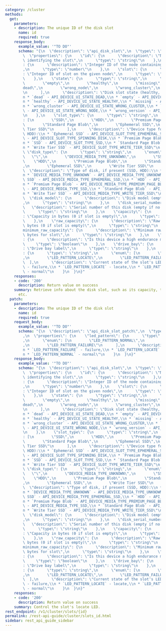 ```yaml
---
category: /cluster
methods:
  get:
    parameters:
    - description: The unique ID of the disk slot
      name: id
      required: true
    response_body:
      example_value: '"TO DO"'
      schema: "{\n  \"description\": \"api_disk_slot\",\n  \"type\": \"object\",\n\
        \  \"properties\": {\n    \"id\": {\n      \"description\": \"Node:Slot representation\
        \ identifying the slot\",\n      \"type\": \"string\"\n    },\n    \"node_id\"\
        : {\n      \"description\": \"Integer ID of the node containing the slot.\"\
        ,\n      \"type\": \"number\"\n    },\n    \"slot\": {\n      \"description\"\
        : \"Integer ID of slot on the given node\",\n      \"type\": \"number\"\n\
        \    },\n    \"state\": {\n      \"type\": \"string\",\n      \"enum\": [\n\
        \        \"empty\",\n        \"healthy\",\n        \"missing\",\n        \"\
        dead\",\n        \"wrong_node\",\n        \"wrong_cluster\",\n        \"wrong_version\"\
        \n      ],\n      \"description\": \"Disk slot state (healthy, dead, empty):\\\
        n * `dead` - API_DEVICE_UI_STATE_DEAD,\\n * `empty` - API_DEVICE_UI_STATE_EMPTY,\\\
        n * `healthy` - API_DEVICE_UI_STATE_HEALTHY,\\n * `missing` - API_DEVICE_UI_STATE_MISSING,\\\
        n * `wrong_cluster` - API_DEVICE_UI_STATE_WRONG_CLUSTER,\\n * `wrong_node`\
        \ - API_DEVICE_UI_STATE_WRONG_NODE,\\n * `wrong_version` - API_DEVICE_UI_STATE_WRONG_VERSION\"\
        \n    },\n    \"slot_type\": {\n      \"type\": \"string\",\n      \"enum\"\
        : [\n        \"SSD\",\n        \"HDD\",\n        \"Premium Page Blob\",\n\
        \        \"Standard Page Blob\",\n        \"Ephemeral SSD\",\n        \"Write\
        \ Tier SSD\"\n      ],\n      \"description\": \"Device type for slot (SSD,\
        \ HDD):\\n * `Ephemeral SSD` - API_DEVICE_SLOT_TYPE_EPHEMERAL_SSD,\\n * `HDD`\
        \ - API_DEVICE_SLOT_TYPE_SPINNING_DISK,\\n * `Premium Page Blob` - API_DEVICE_SLOT_TYPE_PREMIUM_PAGE_BLOB,\\\
        n * `SSD` - API_DEVICE_SLOT_TYPE_SSD,\\n * `Standard Page Blob` - API_DEVICE_SLOT_TYPE_STANDARD_PAGE_BLOB,\\\
        n * `Write Tier SSD` - API_DEVICE_SLOT_TYPE_WRITE_TIER_SSD\"\n    },\n   \
        \ \"disk_type\": {\n      \"type\": \"string\",\n      \"enum\": [\n     \
        \   \"\",\n        \"DEVICE_MEDIA_TYPE_UNKNOWN\",\n        \"SSD\",\n    \
        \    \"HDD\",\n        \"Premium Page Blob\",\n        \"Standard Page Blob\"\
        ,\n        \"Ephemeral SSD\",\n        \"Write Tier SSD\"\n      ],\n    \
        \  \"description\": \"Type of disk, if present (SSD, HDD):\\n * `` - API_DEVICE_MEDIA_TYPE_MISSING,\\\
        n * `DEVICE_MEDIA_TYPE_UNKNOWN` - API_DEVICE_MEDIA_TYPE_UNKNOWN,\\n * `Ephemeral\
        \ SSD` - API_DEVICE_MEDIA_TYPE_EPHEMERAL_SSD,\\n * `HDD` - API_DEVICE_MEDIA_TYPE_SPINNING_DISK,\\\
        n * `Premium Page Blob` - API_DEVICE_MEDIA_TYPE_PREMIUM_PAGE_BLOB,\\n * `SSD`\
        \ - API_DEVICE_MEDIA_TYPE_SSD,\\n * `Standard Page Blob` - API_DEVICE_MEDIA_TYPE_STANDARD_PAGE_BLOB,\\\
        n * `Write Tier SSD` - API_DEVICE_MEDIA_TYPE_WRITE_TIER_SSD\"\n    },\n  \
        \  \"disk_model\": {\n      \"description\": \"Disk model (empty if no disk)\"\
        ,\n      \"type\": \"string\"\n    },\n    \"disk_serial_number\": {\n   \
        \   \"description\": \"Serial number of this disk (empty if no disk)\",\n\
        \      \"type\": \"string\"\n    },\n    \"capacity\": {\n      \"description\"\
        : \"Capacity in bytes (0 if slot is empty)\",\n      \"type\": \"string\"\n\
        \    },\n    \"raw_capacity\": {\n      \"description\": \"Raw capacity in\
        \ bytes (0 if slot is empty)\",\n      \"type\": \"string\"\n    },\n    \"\
        minimum_raw_capacity\": {\n      \"description\": \"Minimum raw capacity in\
        \ bytes for slot\",\n      \"type\": \"string\"\n    },\n    \"high_endurance\"\
        : {\n      \"description\": \"Is this device a high endurance model\",\n \
        \     \"type\": \"boolean\"\n    },\n    \"drive_bay\": {\n      \"description\"\
        : \"Drive bay label\",\n      \"type\": \"string\"\n    },\n    \"led_pattern\"\
        : {\n      \"type\": \"string\",\n      \"enum\": [\n        \"LED_PATTERN_NORMAL\"\
        ,\n        \"LED_PATTERN_LOCATE\",\n        \"LED_PATTERN_FAILURE\"\n    \
        \  ],\n      \"description\": \"Current state of the slot's LED:\\n * `LED_PATTERN_FAILURE`\
        \ - failure,\\n * `LED_PATTERN_LOCATE` - locate,\\n * `LED_PATTERN_NORMAL`\
        \ - normal\"\n    }\n  }\n}"
    responses:
    - code: '200'
      description: Return value on success
    summary: Retrieve info about the disk slot, such as its capacity, type, model,
      etc.
  patch:
    parameters:
    - description: The unique ID of the disk slot
      name: id
      required: true
    request_body:
      example_value: '"TO DO"'
      schema: "{\n  \"description\": \"api_disk_slot_patch\",\n  \"type\": \"object\"\
        ,\n  \"properties\": {\n    \"led_pattern\": {\n      \"type\": \"string\"\
        ,\n      \"enum\": [\n        \"LED_PATTERN_NORMAL\",\n        \"LED_PATTERN_LOCATE\"\
        ,\n        \"LED_PATTERN_FAILURE\"\n      ],\n      \"description\": \"led_pattern:\\\
        n * `LED_PATTERN_FAILURE` - failure,\\n * `LED_PATTERN_LOCATE` - locate,\\\
        n * `LED_PATTERN_NORMAL` - normal\"\n    }\n  }\n}"
    response_body:
      example_value: '"TO DO"'
      schema: "{\n  \"description\": \"api_disk_slot\",\n  \"type\": \"object\",\n\
        \  \"properties\": {\n    \"id\": {\n      \"description\": \"Node:Slot representation\
        \ identifying the slot\",\n      \"type\": \"string\"\n    },\n    \"node_id\"\
        : {\n      \"description\": \"Integer ID of the node containing the slot.\"\
        ,\n      \"type\": \"number\"\n    },\n    \"slot\": {\n      \"description\"\
        : \"Integer ID of slot on the given node\",\n      \"type\": \"number\"\n\
        \    },\n    \"state\": {\n      \"type\": \"string\",\n      \"enum\": [\n\
        \        \"empty\",\n        \"healthy\",\n        \"missing\",\n        \"\
        dead\",\n        \"wrong_node\",\n        \"wrong_cluster\",\n        \"wrong_version\"\
        \n      ],\n      \"description\": \"Disk slot state (healthy, dead, empty):\\\
        n * `dead` - API_DEVICE_UI_STATE_DEAD,\\n * `empty` - API_DEVICE_UI_STATE_EMPTY,\\\
        n * `healthy` - API_DEVICE_UI_STATE_HEALTHY,\\n * `missing` - API_DEVICE_UI_STATE_MISSING,\\\
        n * `wrong_cluster` - API_DEVICE_UI_STATE_WRONG_CLUSTER,\\n * `wrong_node`\
        \ - API_DEVICE_UI_STATE_WRONG_NODE,\\n * `wrong_version` - API_DEVICE_UI_STATE_WRONG_VERSION\"\
        \n    },\n    \"slot_type\": {\n      \"type\": \"string\",\n      \"enum\"\
        : [\n        \"SSD\",\n        \"HDD\",\n        \"Premium Page Blob\",\n\
        \        \"Standard Page Blob\",\n        \"Ephemeral SSD\",\n        \"Write\
        \ Tier SSD\"\n      ],\n      \"description\": \"Device type for slot (SSD,\
        \ HDD):\\n * `Ephemeral SSD` - API_DEVICE_SLOT_TYPE_EPHEMERAL_SSD,\\n * `HDD`\
        \ - API_DEVICE_SLOT_TYPE_SPINNING_DISK,\\n * `Premium Page Blob` - API_DEVICE_SLOT_TYPE_PREMIUM_PAGE_BLOB,\\\
        n * `SSD` - API_DEVICE_SLOT_TYPE_SSD,\\n * `Standard Page Blob` - API_DEVICE_SLOT_TYPE_STANDARD_PAGE_BLOB,\\\
        n * `Write Tier SSD` - API_DEVICE_SLOT_TYPE_WRITE_TIER_SSD\"\n    },\n   \
        \ \"disk_type\": {\n      \"type\": \"string\",\n      \"enum\": [\n     \
        \   \"\",\n        \"DEVICE_MEDIA_TYPE_UNKNOWN\",\n        \"SSD\",\n    \
        \    \"HDD\",\n        \"Premium Page Blob\",\n        \"Standard Page Blob\"\
        ,\n        \"Ephemeral SSD\",\n        \"Write Tier SSD\"\n      ],\n    \
        \  \"description\": \"Type of disk, if present (SSD, HDD):\\n * `` - API_DEVICE_MEDIA_TYPE_MISSING,\\\
        n * `DEVICE_MEDIA_TYPE_UNKNOWN` - API_DEVICE_MEDIA_TYPE_UNKNOWN,\\n * `Ephemeral\
        \ SSD` - API_DEVICE_MEDIA_TYPE_EPHEMERAL_SSD,\\n * `HDD` - API_DEVICE_MEDIA_TYPE_SPINNING_DISK,\\\
        n * `Premium Page Blob` - API_DEVICE_MEDIA_TYPE_PREMIUM_PAGE_BLOB,\\n * `SSD`\
        \ - API_DEVICE_MEDIA_TYPE_SSD,\\n * `Standard Page Blob` - API_DEVICE_MEDIA_TYPE_STANDARD_PAGE_BLOB,\\\
        n * `Write Tier SSD` - API_DEVICE_MEDIA_TYPE_WRITE_TIER_SSD\"\n    },\n  \
        \  \"disk_model\": {\n      \"description\": \"Disk model (empty if no disk)\"\
        ,\n      \"type\": \"string\"\n    },\n    \"disk_serial_number\": {\n   \
        \   \"description\": \"Serial number of this disk (empty if no disk)\",\n\
        \      \"type\": \"string\"\n    },\n    \"capacity\": {\n      \"description\"\
        : \"Capacity in bytes (0 if slot is empty)\",\n      \"type\": \"string\"\n\
        \    },\n    \"raw_capacity\": {\n      \"description\": \"Raw capacity in\
        \ bytes (0 if slot is empty)\",\n      \"type\": \"string\"\n    },\n    \"\
        minimum_raw_capacity\": {\n      \"description\": \"Minimum raw capacity in\
        \ bytes for slot\",\n      \"type\": \"string\"\n    },\n    \"high_endurance\"\
        : {\n      \"description\": \"Is this device a high endurance model\",\n \
        \     \"type\": \"boolean\"\n    },\n    \"drive_bay\": {\n      \"description\"\
        : \"Drive bay label\",\n      \"type\": \"string\"\n    },\n    \"led_pattern\"\
        : {\n      \"type\": \"string\",\n      \"enum\": [\n        \"LED_PATTERN_NORMAL\"\
        ,\n        \"LED_PATTERN_LOCATE\",\n        \"LED_PATTERN_FAILURE\"\n    \
        \  ],\n      \"description\": \"Current state of the slot's LED:\\n * `LED_PATTERN_FAILURE`\
        \ - failure,\\n * `LED_PATTERN_LOCATE` - locate,\\n * `LED_PATTERN_NORMAL`\
        \ - normal\"\n    }\n  }\n}"
    responses:
    - code: '200'
      description: Return value on success
    summary: Control the slot's locate LED.
rest_endpoint: /v1/cluster/slots/{id}
permalink: /rest-api-guide/cluster/slots_id.html
sidebar: rest_api_guide_sidebar
---
```

